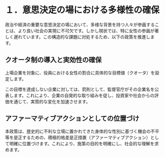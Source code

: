 # １．意思決定の場における多様性の確保

政治や経済の重要な意思決定の場において、多様な背景を持つ人々が参画することは、より良い社会の実現に不可欠です。しかし現状では、特に女性の参画が著しく遅れています。この構造的な課題に対処するため、以下の政策を推進します。

## クオータ制の導入と実効性の確保

上場企業を対象に、役員における女性の割合に具体的な目標値（クオータ）を設定します。

この目標を達成しない企業に対しては、罰則として、監督官庁がその企業名を公表します。これにより、企業の自発的な取り組みを促し、投資家や社会からの評価を通じて、実質的な変化を加速させます。

## アファーマティブアクションとしての位置づけ

本政策は、歴史的に不利な立場に置かれてきた身体的な性別に基づく機会の不平等を是正するための、積極的格差是正措置（アファーマティブアクション）として明確に位置づけます。これにより、施策の目的を明確にし、社会的な理解を求めます。